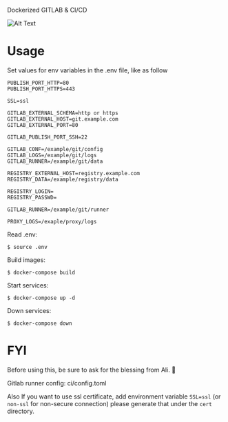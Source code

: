 Dockerized GITLAB & CI/CD

![Alt Text](https://media.giphy.com/media/hQWYZpZCHKWIM/giphy.gif)

Usage
=====

Set values for env variables in the .env file, like as follow
    
    PUBLISH_PORT_HTTP=80
    PUBLISH_PORT_HTTPS=443

    SSL=ssl
    
    GITLAB_EXTERNAL_SCHEMA=http or https
    GITLAB_EXTERNAL_HOST=git.example.com
    GITLAB_EXTERNAL_PORT=80
    
    GITLAB_PUBLISH_PORT_SSH=22
    
    GITLAB_CONF=/example/git/config
    GITLAB_LOGS=/example/git/logs
    GITLAB_RUNNER=/example/git/data
    
    REGISTRY_EXTERNAL_HOST=registry.example.com
    REGISTRY_DATA=/example/registry/data

    REGISTRY_LOGIN=
    REGISTRY_PASSWD=
    
    GITLAB_RUNNER=/example/git/runner
    
    PROXY_LOGS=/exaple/proxy/logs

Read .env:

    $ source .env 

Build images:


    $ docker-compose build

Start services:


    $ docker-compose up -d

Down services:


    $ docker-compose down

FYI
===
>>>
Before using this, be sure to ask for the blessing from Ali. :tada:

Gitlab runner config: ci/config.toml

Also If you want to use ssl certificate, add environment variable `SSL=ssl` (or `non-ssl` for non-secure connection) please generate that under the `cert` directory.
>>>


